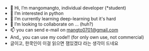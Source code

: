 - 👋 Hi, I’m mangomangto, individual developer (*student)
- 👀 I’m interested in python
- 🌱 I’m currently learning deep-learning but it's hard
- 💞️ I’m looking to collaborate on ... (huh?)
- 📫 you can send e-mail on mangto0701@gmail.com
- And,, you can use my code!! (for only own use, not commercial)
- 글이고, 한쿡인이 이걸 읽으면 잼있겠댜 라는 생각이 드네요
